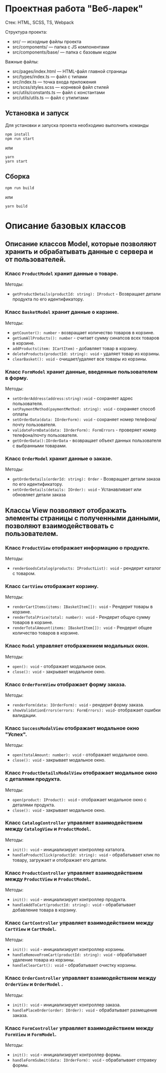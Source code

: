 # Проектная работа "Веб-ларек"

Стек: HTML, SCSS, TS, Webpack

Структура проекта:
- src/ — исходные файлы проекта
- src/components/ — папка с JS компонентами
- src/components/base/ — папка с базовым кодом

Важные файлы:
- src/pages/index.html — HTML-файл главной страницы
- src/types/index.ts — файл с типами
- src/index.ts — точка входа приложения
- src/scss/styles.scss — корневой файл стилей
- src/utils/constants.ts — файл с константами
- src/utils/utils.ts — файл с утилитами

## Установка и запуск
Для установки и запуска проекта необходимо выполнить команды

```
npm install
npm run start
```

или

```
yarn
yarn start
```
## Сборка

```
npm run build
```

или

```
yarn build
```
# Описание базовых классов

## Описание классов Model, которые позволяют хранить и обрабатывать данные с сервера и от пользователей.

### Класс `ProductModel` хранит данные о товаре.

Методы:
- `getProductDetails(productId: string): IProduct` - Возвращает детали продукта по его идентификатору.
<!-- - `setProductDetails(details: IProduct): void` -  Устанавливает или обновляет детали продукта. -->

### Класс `BasketModel` хранит данные о карзине.

Методы:
- `getCounter(): number` - возвращает количество товаров в корзине.
- `getSumAllProducts(): number` - считает сумму синапсов всех товаров в корзине.
- `addProducts(item: ICartItem)` - добавляет товар в корзину.
- `deleteProducts(productId: string): void` - удаляет товар из корзины.
- `clearBasket(): void` - очищает/удаляет все товары из корзины.

### Класс `FormModel` хранит данные, введенные пользователем в форму.

Методы:
- `setOrderAddress(address:string):void` - сохраняет адрес пользователя.
- `setPaymentMethod(paymentMethod: string): void` - сохраняет способ оплаты
- `setOrderData(data: IOrderForm): void` - сохраняет номер телефона/почту пользователя.
- `validateFormData(data: IOrderForm): FormErrors` - проверяет номер телефона/почту пользователя.
- `getOrderData():IOrderData` - возвращает объект данных пользователя с выбранными товарами.

### Класс `OrderModel` хранит данные о заказе.

Методы:
- `getOrderDetails(orderId: string): Order` - Возвращает детали заказа по его идентификатору.
- `setOrderDetails(details: IOrder): void` -  Устанавливает или обновляет детали заказа

## Классы View позволяют отображать элементы страницы с полученными данными, позволяют взаимодействовать с пользователем.

### Класс `ProductView` отображает  информацию о продукте.

Методы:
<!-- - `renderProductDetails(product: IProduct): void` - рендерит детали продукта. -->
- `renderGoodsCatalog(products: IProductList): void` - рендерит каталог с товаром.

### Класс `CartView` отображает корзину.

Методы:
- `renderCartItems(items: IBasketItem[]): void` - Рендерит товары в корзине.
- `renderTotalPrice(total: number): void` - Рендерит общую сумму товаров в корзине.
- `renderTotalAmount(items: IBasketItem[]): void` - Рендерит общее количество товаров в корзине.

### Класс `Modal` управляет отображением модальных окон.

Методы:
- `open(): void` - отображает модальное окон.
- `close(): void` - закрывает модальное окно.

### Класс `OrderFormView` отображает форму заказа.

Методы:
- `renderForm(data: IOrderForm): void` -  рендерит форму заказа.
- `showValidationErrors(errors: FormErrors): void`- отображает ошибки валидации.

### Класс `SuccessModalView` отображает модальное окно "Успех".

Методы:
- `open(totalAmount: number): void` - отображает модальное окно.
- `close(): void` - закрывает модальное окно.

### Класс `ProductDetailsModalView` отображает модальное окно с деталями продукта.

Методы:
- `open(product: IProduct): void` - отображает модальное окно с деталями продукта.
- `close(): void` - закрывает модальное окно.


### Класс `CatalogController` управляет взаимодействием между `CatalogView` и `ProductModel`.

Методы:
- `init(): void` - инициализирует контроллер каталога.
- `handleProductClick(productId: string): void` - обрабатывает клик по товару, загружает и отображает его детали.

### Класс `ProductController` управляет взаимодействием между `ProductView` и `ProductModel`.

Методы:
- `init(): void` - инициализирует контроллер продукта.
- `handleAddToCart(productId: string): void` - обрабатывает добавление товара в корзину.

### Класс `CartController` управляет взаимодействием между `CartView` и `CartModel`.

Методы:
- `init(): void` - инициализирует контроллер корзины.
- `handleRemoveFromCart(productId: string): void` - обрабатывает удаление товара из корзины.
- `handleClearCart(): void` - обрабатывает очистку корзины.

### Класс `OrderController` управляет взаимодействием между `OrderView` и `OrderModel` .

Методы:
- `init(): void` - инициализирует контроллер заказа.
- `handlePlaceOrder(order: IOrder): void` - обрабатывает размещение заказа.

### Класс `FormController` управляет взаимодействием между `FormView` и `FormModel`.

Методы:
- `init(): void` - инициализирует контроллер формы.
- `handleFormSubmit(data: IOrderForm): void` - обрабатывает отправку формы.